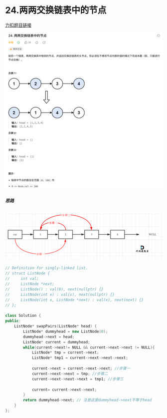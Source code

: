 # 24.两两交换链表中的节点

[力扣题目链接](https://leetcode.cn/problems/swap-nodes-in-pairs/description/)

![24两两交换链表中的节点.png](../images/24两两交换链表中的节点.png)

##### 思路
![24两两交换链表中的节点思路.png](../images/24两两交换链表中的节点思路.png)

```cpp
// Definition for singly-linked list.
// struct ListNode {
//     int val;
//     ListNode *next;
//     ListNode() : val(0), next(nullptr) {}
//     ListNode(int x) : val(x), next(nullptr) {}
//     ListNode(int x, ListNode *next) : val(x), next(next) {}
// };

class Solution {
public:
    ListNode* swapPairs(ListNode* head) {
        ListNode* dummyhead = new ListNode(0);
        dummyhead->next = head;
        ListNode* current = dummyhead;
        while(current->next!= NULL && current->next->next != NULL){
            ListNode* tmp = current->next;
            ListNode* tmp1 = current->next->next->next;

            current->next = current->next->next; //步骤一
            current->next->next = tmp; //步骤二
            current->next->next->next = tmp1; //步骤三

            current= current->next->next;
        }
        return dummyhead->next; // 注意这里dummyhead->next不等于head
    }
};
```